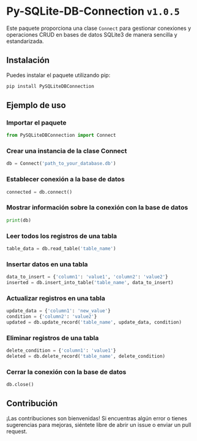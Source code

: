 # Py-SQLite-DB-Connection `v1.0.5`

Este paquete proporciona una clase `Connect` para gestionar conexiones y operaciones CRUD en bases de datos SQLite3 de manera sencilla y estandarizada.

## Instalación

Puedes instalar el paquete utilizando pip:

```bash
pip install PySQLiteDBConnection
```

## Ejemplo de uso

### Importar el paquete

```Python
from PySQLiteDBConnection import Connect
```

### Crear una instancia de la clase Connect

```Python
db = Connect('path_to_your_database.db')
```

### Establecer conexión a la base de datos

```Python
connected = db.connect()
```

### Mostrar información sobre la conexión con la base de datos

```Python
print(db)
```

### Leer todos los registros de una tabla

```Python
table_data = db.read_table('table_name')
```

### Insertar datos en una tabla

```Python
data_to_insert = {'column1': 'value1', 'column2': 'value2'}
inserted = db.insert_into_table('table_name', data_to_insert)
```

### Actualizar registros en una tabla

```Python
update_data = {'column1': 'new_value'}
condition = {'column2': 'value2'}
updated = db.update_record('table_name', update_data, condition)
```

### Eliminar registros de una tabla

```Python
delete_condition = {'column1': 'value1'}
deleted = db.delete_record('table_name', delete_condition)
```

### Cerrar la conexión con la base de datos

```Python
db.close()
```

## Contribución

¡Las contribuciones son bienvenidas! Si encuentras algún error o tienes sugerencias para mejoras, siéntete libre de abrir un issue o enviar un pull request.
